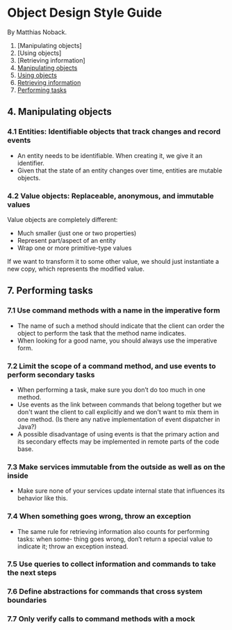 # Object Design Style Guide

By Matthias Noback.

1. [Manipulating objects]
2. [Using objects]
3. [Retrieving information]
4. [Manipulating objects](#manipulating-objects)
5. [Using objects](#using-objects)
6. [Retrieving information](#retrieving-information)
7. [Performing tasks](#performing-tasks)

## 4. Manipulating objects
### 4.1 Entities: Identifiable objects that track changes and record events
- An entity needs to be identifiable. When creating it, we give it an identifier.
- Given that the state of an entity changes over time, entities are mutable objects.

### 4.2 Value objects: Replaceable, anonymous, and immutable values
Value objects are completely different:
- Much smaller (just one or two properties)
- Represent part/aspect of an entity
- Wrap one or more primitive-type values

If we want to transform it to some other value, we should just instantiate a new copy, which represents the modified value.

## 7. Performing tasks
### 7.1 Use command methods with a name in the imperative form
- The name of such a method should indicate that the client can order the object to perform the task that the method name indicates.
- When looking for a good name, you should always use the imperative form.

### 7.2 Limit the scope of a command method, and use events to perform secondary tasks
- When performing a task, make sure you don’t do too much in one method.
- Use events as the link between commands that belong together but we don't want the client to call explicitly and we don't want to mix them in one method. (Is there any native implementation of event dispatcher in Java?)
- A possible disadvantage of using events is that the primary action and its secondary effects may be implemented in remote parts of the code base.

### 7.3 Make services immutable from the outside as well as on the inside
- Make sure none of your services update internal state that influences its behavior like this.

### 7.4 When something goes wrong, throw an exception
- The same rule for retrieving information also counts for performing tasks: when some- thing goes wrong, don’t return a special value to indicate it; throw an exception instead.

### 7.5 Use queries to collect information and commands to take the next steps

### 7.6 Define abstractions for commands that cross system boundaries

### 7.7 Only verify calls to command methods with a mock
